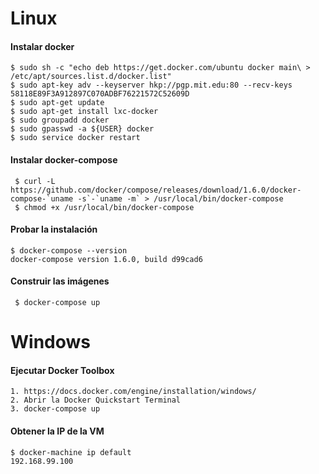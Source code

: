 # Linux

#### Instalar docker

    $ sudo sh -c "echo deb https://get.docker.com/ubuntu docker main\ > /etc/apt/sources.list.d/docker.list"
    $ sudo apt-key adv --keyserver hkp://pgp.mit.edu:80 --recv-keys 58118E89F3A912897C070ADBF76221572C52609D
    $ sudo apt-get update
    $ sudo apt-get install lxc-docker
    $ sudo groupadd docker
    $ sudo gpasswd -a ${USER} docker
    $ sudo service docker restart

#### Instalar docker-compose
     $ curl -L https://github.com/docker/compose/releases/download/1.6.0/docker-compose-`uname -s`-`uname -m` > /usr/local/bin/docker-compose
     $ chmod +x /usr/local/bin/docker-compose

#### Probar la instalación
    $ docker-compose --version
    docker-compose version 1.6.0, build d99cad6

#### Construir las imágenes

     $ docker-compose up


# Windows

#### Ejecutar Docker Toolbox

    1. https://docs.docker.com/engine/installation/windows/
    2. Abrir la Docker Quickstart Terminal
    3. docker-compose up
    
#### Obtener la IP de la VM
    $ docker-machine ip default
    192.168.99.100
